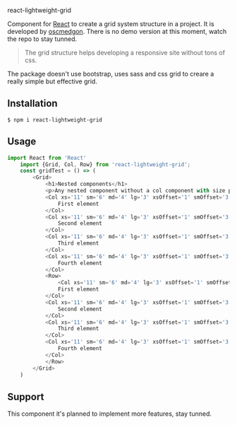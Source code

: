 react-lightweight-grid

Component for [React][1] to create a grid system structure in a project. It is developed by [oscmedgon][2]. There is no demo version at this moment, watch the repo to stay tunned.

> The grid structure helps developing a responsive site without tons of css.

The package doesn't use bootstrap, uses sass and css grid to creare a really simple but effective grid.

## Installation

    $ npm i react-lightweight-grid

## Usage
```javascript
import React from 'React'
    import {Grid, Col, Row} from 'react-lightweight-grid';
    const gridTest = () => (
        <Grid>
            <h1>Nested components</h1>
            <p>Any nested component without a col component with size propierties fits all the grid</p>
            <Col xs='11' sm='6' md='4' lg='3' xsOffset='1' smOffset='3' mdOffset='4' lgOffset='1'>
                First element
            </Col>
            <Col xs='11' sm='6' md='4' lg='3' xsOffset='1' smOffset='3' mdOffset='4' lgOffset='1'>
                Second element
            </Col>
            <Col xs='11' sm='6' md='4' lg='3' xsOffset='1' smOffset='3' mdOffset='4' lgOffset='1'>
                Third element
            </Col>
            <Col xs='11' sm='6' md='4' lg='3' xsOffset='1' smOffset='3' mdOffset='4' lgOffset='1'>
                Fourth element
            </Col>
            <Row>
                <Col xs='11' sm='6' md='4' lg='3' xsOffset='1' smOffset='3' mdOffset='4' lgOffset='1'>
                First element
            </Col>
            <Col xs='11' sm='6' md='4' lg='3' xsOffset='1' smOffset='3' mdOffset='4' lgOffset='1'>
                Second element
            </Col>
            <Col xs='11' sm='6' md='4' lg='3' xsOffset='1' smOffset='3' mdOffset='4' lgOffset='1'>
                Third element
            </Col>
            <Col xs='11' sm='6' md='4' lg='3' xsOffset='1' smOffset='3' mdOffset='4' lgOffset='1'>
                Fourth element
            </Col>
            </Row>
        </Grid>
    )

```

## Support
This component it's planned to implement more features, stay tunned.

[1]: https://facebook.github.io/react/
[2]: https://www.omwdesign.eu

